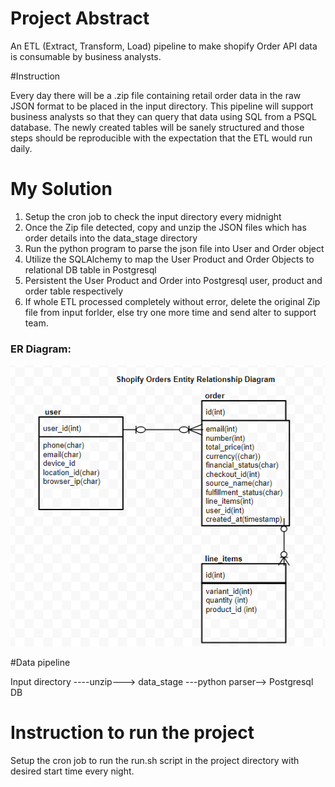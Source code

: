 
# Project Abstract

An ETL (Extract, Transform, Load) pipeline to make shopify Order API data is consumable by business analysts.

#Instruction

Every day there will be a .zip file containing retail order data in the raw JSON format to be placed in the input directory. This pipeline will support business analysts so that they can query that data using SQL from a PSQL database. The newly created tables will be sanely structured and those steps should be reproducible with the expectation that the ETL would run daily.

# My Solution
1. Setup the cron job to check the input directory every midnight
2. Once the Zip file detected, copy and unzip the JSON files which has order details into the data_stage directory
3. Run the python program to parse the json file into User and Order object
4. Utilize the SQLAlchemy to map the User Product and Order Objects to relational DB table in Postgresql
5. Persistent the User Product and Order into Postgresql user, product and order table respectively
6. If whole ETL processed completely without error, delete the original Zip file from input forlder, else try one more time and send alter to support team.

### ER Diagram:
![](/img/orders_er.png)

#Data pipeline

Input directory ----unzip---> data_stage ---python parser--> Postgresql DB

# Instruction to run the project
Setup the cron job to run the run.sh script in the project directory with desired start time every night.

